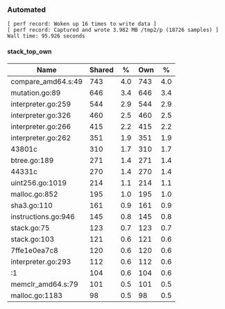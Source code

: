 ### Automated

```
[ perf record: Woken up 16 times to write data ]
[ perf record: Captured and wrote 3.982 MB /tmp2/p (18726 samples) ]
Wall time: 95.926 seconds
```

#### stack_top_own

Name                                                | Shared |   %   | Own |   %
----------------------------------------------------|--------|-------|-----|------
compare_amd64.s:49                                  |    743 |   4.0 | 743 |   4.0
mutation.go:89                                      |    646 |   3.4 | 646 |   3.4
interpreter.go:259                                  |    544 |   2.9 | 544 |   2.9
interpreter.go:326                                  |    460 |   2.5 | 460 |   2.5
interpreter.go:266                                  |    415 |   2.2 | 415 |   2.2
interpreter.go:262                                  |    351 |   1.9 | 351 |   1.9
43801c                                              |    310 |   1.7 | 310 |   1.7
btree.go:189                                        |    271 |   1.4 | 271 |   1.4
44331c                                              |    270 |   1.4 | 270 |   1.4
uint256.go:1019                                     |    214 |   1.1 | 214 |   1.1
malloc.go:852                                       |    195 |   1.0 | 195 |   1.0
sha3.go:110                                         |    161 |   0.9 | 161 |   0.9
instructions.go:946                                 |    145 |   0.8 | 145 |   0.8
stack.go:75                                         |    123 |   0.7 | 123 |   0.7
stack.go:103                                        |    121 |   0.6 | 121 |   0.6
7ffe1e0ea7c8                                        |    120 |   0.6 | 120 |   0.6
interpreter.go:293                                  |    112 |   0.6 | 112 |   0.6
<autogenerated>:1                                   |    104 |   0.6 | 104 |   0.6
memclr_amd64.s:79                                   |    101 |   0.5 | 101 |   0.5
malloc.go:1183                                      |     98 |   0.5 |  98 |   0.5
